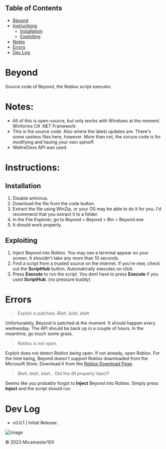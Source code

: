 ## Table of Contents
- [Beyond](https://github.com/Micamaster100/Beyond#beyond)
- [Instructions](https://github.com/Micamaster100/Beyond#instructions)
  - [Installation](https://github.com/Micamaster100/Beyond#installation)
  - [Exploiting](https://github.com/Micamaster100/Beyond#exploiting)
- [Notes](https://github.com/Micamaster100/Beyond#notes)
- [Errors](https://github.com/Micamaster100/Beyond#errors)
- [Dev Log](https://github.com/Micamaster100/Beyond#dev-log)
# Beyond
Source code of Beyond, the Roblox script executor.
# Notes:
- All of this is open-source, but only works with Windows at the moment. Winforms C# .NET Framework
- This is the source code. Also where the latest updates are. There's some useless files here, however. More than not, the soruce code is for modifying and having your own spinoff.
- WeAreDevs API was used.

# Instructions:
## Installation
1. Disable antivirus.
2. Download the file from the code button.
3. Extract the file using WinZip, or your OS may be able to do it for you. I'd recommend that you extract it to a folder.
4. In the File Explorer, go to Beyond > Beyond > Bin > Beyond.exe
5. It should work properly.
## Exploiting
1. Inject Beyond into Roblox. You may see a terminal appear on your screen. It shouldn't take any more than 10 seconds.
2. Find a script from a trusted source on the internet. If you're new, check out the **ScriptHub** button. Automatically executes on click.
3. Press **Execute** to run the script. You dont have to press **Execute** if you used **ScriptHub**. (no pressure buddy)
# Errors
> Exploit is patched. _Blah, blah, blah_

Unfortunately, Beyond is patched at the moment. It should happen every wednesday. The API should be back up in a couple of hours. In the meantime, go touch some grass.
> Roblox is not open.

Exploit does not detect Roblox being open. If not already, open Roblox.
For the time being, Beyond doesn't support Roblox downloaded from the Microsoft Store. Download it from the [Roblox Download Page](https://roblox.com/download).

> _Blah, blah, blah..._ Did the dll properly inject?

Seems like you probably forgot to **Inject** Beyond into Roblox. Simply press **Inject** and the script should run.

# Dev Log
- v0.0.1 | Initial Release.

![image](https://user-images.githubusercontent.com/98234233/215294052-c281e622-03a1-4a1a-8079-c77f0ca36a92.png)



© 2023 Micamaster100
